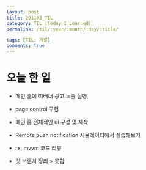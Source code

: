 ```yaml
---
layout: post
title: 201103_TIL
category: TIL (Today I Learned)
permalink: /til/:year/:month/:day/:title/

tags: [TIL, 개발]
comments: true
---
```


# 오늘 한 일

- 메인 홈에 띠배너 광고 노출 실행
- page control 구현
- 메인 홈 전체적인 ui 구성 및 제작

- Remote push notification 시뮬레이터에서 실습해보기

- rx, mvvm 코드 리뷰
- 깃 브랜치 정리 > 못함
